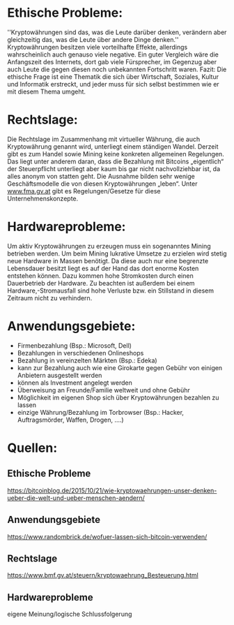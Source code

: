 # Ethische Probleme:

''Kryptowährungen sind das, was die Leute darüber denken, verändern aber gleichzeitig das, was die Leute über andere Dinge denken.''
Kryptowährungen besitzen viele vorteilhafte Effekte, allerdings wahrscheinlich auch genauso viele negative.
Ein guter Vergleich wäre die Anfangszeit des Internets, dort gab viele Fürsprecher, im Gegenzug aber auch Leute die gegen diesen noch unbekannten Fortschritt waren.
Fazit:
Die ethische Frage ist eine Thematik die sich über Wirtschaft, Soziales, Kultur und Informatik erstreckt, und jeder muss für sich selbst bestimmen wie er mit diesem Thema umgeht.

# Rechtslage:

Die Rechtslage im Zusammenhang mit virtueller Währung, die auch Kryptowährung genannt wird, unterliegt einem ständigen Wandel.
Derzeit gibt es zum Handel sowie Mining keine konkreten allgemeinen Regelungen.
Das liegt unter anderem daran, dass die Bezahlung mit Bitcoins „eigentlich“ der Steuerpflicht unterliegt aber kaum bis gar nicht nachvollziehbar ist, da alles anonym von statten geht.
Die Ausnahme bilden sehr wenige Geschäftsmodelle die von diesen Kryptowährungen „leben“.
Unter www.fma.gv.at gibt es Regelungen/Gesetze für diese Unternehmenskonzepte.

# Hardwareprobleme:

Um aktiv Kryptowährungen zu erzeugen muss ein sogenanntes Mining betrieben werden.
Um beim Mining lukrative Umsetze zu erzielen wird stetig neue Hardware in Massen benötigt.
Da diese auch nur eine begrenzte Lebensdauer besitzt liegt es auf der Hand das dort enorme Kosten entstehen können.
Dazu kommen hohe Stromkosten durch einen Dauerbetrieb der Hardware.
Zu beachten ist außerdem bei einem Hardware,-Stromausfall sind hohe Verluste bzw. ein Stillstand in diesem Zeitraum nicht zu verhindern.

# Anwendungsgebiete:

+ Firmenbezahlung (Bsp.: Microsoft, Dell)
+ Bezahlungen in verschiedenen Onlineshops
+ Bezahlung in vereinzelten Märkten (Bsp.: Edeka)
+ kann zur Bezahlung auch wie eine Girokarte gegen Gebühr von einigen  Anbietern
 ausgestellt werden
+ können als Investment angelegt werden
+ Überweisung an Freunde/Familie weltweit und ohne Gebühr
+ Möglichkeit im eigenen Shop sich über Kryptowährungen bezahlen zu lassen
+ einzige Währung/Bezahlung im Torbrowser (Bsp.: Hacker, Auftragsmörder, Waffen, Drogen, ….)

# Quellen:
## Ethische Probleme
https://bitcoinblog.de/2015/10/21/wie-kryptowaehrungen-unser-denken-ueber-die-welt-und-ueber-menschen-aendern/

## Anwendungsgebiete
https://www.randombrick.de/wofuer-lassen-sich-bitcoin-verwenden/

## Rechtslage
https://www.bmf.gv.at/steuern/kryptowaehrung_Besteuerung.html

## Hardwareprobleme
eigene Meinung/logische Schlussfolgerung
